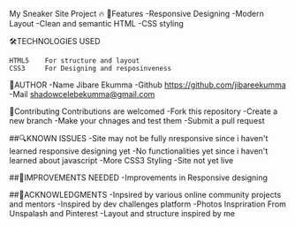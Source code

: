 My Sneaker Site Project 🔥
💫Features
-Responsive Designing
-Modern Layout
-Clean and semantic HTML
-CSS styling

🛠️TECHNOLOGIES USED

    HTML5    For structure and layout
    CSS3     For Designing and resposinveness


👤AUTHOR
-Name     Jibare Ekumma
-Github   https://github.com/jibareekumma
-Mail     shadowcelebekumma@gmail.com

📌Contributing
Contributions are welcomed
-Fork this repository
-Create a new branch
-Make your chnages and test them
-Submit a pull request

##🔍KNOWN ISSUES
-Site may not be fully nresponsive since i haven't learned responsive designing yet
-No functionalities yet since i haven't learned about javascript
-More CSS3 Styling
-Site not yet live

##🥅IMPROVEMENTS NEEDED 
-Improvements in Responsive designing

##🙏ACKNOWLEDGMENTS 
-Inpsired by various online community projects and mentors
-Inspired by dev challenges platform
-Photos Inspriration From Unspalash and Pinterest
-Layout and structure inspired by me

